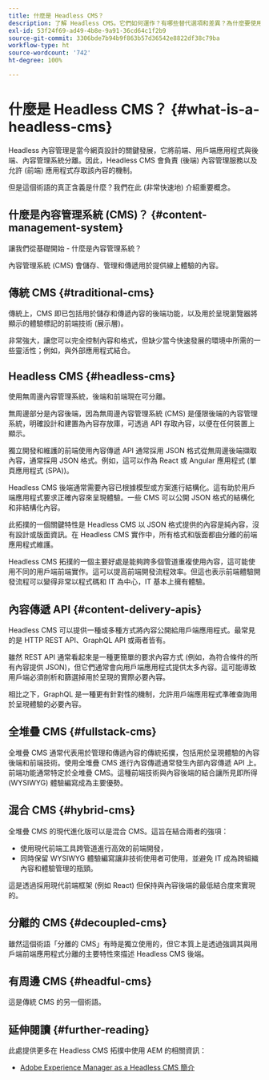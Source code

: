 ```yaml
---
title: 什麼是 Headless CMS？
description: 了解 Headless CMS。它們如何運作？有哪些替代選項和差異？為什麼要使用 Headless CMS？
exl-id: 53f24f69-ad49-4b8e-9a91-36cd64c1f2b9
source-git-commit: 3306bde7b94b9f863b57d36542e8822df38c79ba
workflow-type: ht
source-wordcount: '742'
ht-degree: 100%

---
```


# 什麼是 Headless CMS？ {#what-is-a-headless-cms}

Headless 內容管理是當今網頁設計的關鍵發展，它將前端、用戶端應用程式與後端、內容管理系統分離。因此，Headless CMS 會負責 (後端) 內容管理服務以及允許 (前端) 應用程式存取該內容的機制。

但是這個術語的真正含義是什麼？我們在此 (非常快速地) 介紹重要概念。

## 什麼是內容管理系統 (CMS)？ {#content-management-system}

讓我們從基礎開始 - 什麼是內容管理系統？

內容管理系統 (CMS) 會儲存、管理和傳遞用於提供線上體驗的內容。

## 傳統 CMS {#traditional-cms}

傳統上，CMS 即已包括用於儲存和傳遞內容的後端功能，以及用於呈現瀏覽器將顯示的體驗標記的前端技術 (展示層)。

非常強大，讓您可以完全控制內容和格式，但缺少當今快速發展的環境中所需的一些靈活性；例如，與外部應用程式結合。

## Headless CMS {#headless-cms}

使用無周邊內容管理系統，後端和前端現在可分離。

無周邊部分是內容後端，因為無周邊內容管理系統 (CMS) 是僅限後端的內容管理系統，明確設計和建置為內容存放庫，可透過 API 存取內容，以便在任何裝置上顯示。

獨立開發和維護的前端使用內容傳遞 API 通常採用 JSON 格式從無周邊後端擷取內容，通常採用 JSON 格式。例如，這可以作為 React 或 Angular 應用程式 (單頁應用程式 (SPA))。

Headless CMS 後端通常需要內容已根據模型或方案進行結構化。這有助於用戶端應用程式要求正確內容來呈現體驗。一些 CMS 可以公開 JSON 格式的結構化和非結構化內容。

此拓撲的一個關鍵特性是 Headless CMS 以 JSON 格式提供的內容是純內容，沒有設計或版面資訊。在 Headless CMS 實作中，所有格式和版面都由分離的前端應用程式維護。

Headless CMS 拓撲的一個主要好處是能夠跨多個管道重複使用內容，這可能使用不同的用戶端前端實作。這可以提高前端開發流程效率。但這也表示前端體驗開發流程可以變得非常以程式碼和 IT 為中心，IT 基本上擁有體驗。

## 內容傳遞 API {#content-delivery-apis}

Headless CMS 可以提供一種或多種方式將內容公開給用戶端應用程式。最常見的是 HTTP REST API、GraphQL API 或兩者皆有。

雖然 REST API 通常看起來是一種更簡單的要求內容方式 (例如，為符合條件的所有內容提供 JSON)，但它們通常會向用戶端應用程式提供太多內容。這可能導致用戶端必須剖析和篩選掉用於呈現的實際必要內容。

相比之下，GraphQL 是一種更有針對性的機制，允許用戶端應用程式準確查詢用於呈現體驗的必要內容。

## 全堆疊 CMS {#fullstack-cms}

全堆疊 CMS 通常代表用於管理和傳遞內容的傳統拓撲，包括用於呈現體驗的內容後端和前端技術。使用全堆疊 CMS 進行內容傳遞通常發生內部內容傳遞 API 上。前端功能通常特定於全堆疊 CMS。這種前端技術與內容後端的結合讓所見即所得 (WYSIWYG) 體驗編寫成為主要優勢。

## 混合 CMS {#hybrid-cms}

全堆疊 CMS 的現代進化版可以是混合 CMS。這旨在結合兩者的強項：

* 使用現代前端工具跨管道進行高效的前端開發，
* 同時保留 WYSIWYG 體驗編寫讓非技術使用者可使用，並避免 IT 成為跨組織內容和體驗管理的瓶頸。

這是透過採用現代前端框架 (例如 React) 但保持與內容後端的最低結合度來實現的。

## 分離的 CMS {#decoupled-cms}

雖然這個術語「分離的 CMS」有時是獨立使用的，但它本質上是透過強調其與用戶端前端應用程式分離的主要特性來描述 Headless CMS 後端。

## 有周邊 CMS {#headful-cms}

這是傳統 CMS 的另一個術語。

## 延伸閱讀 {#further-reading}

此處提供更多在 Headless CMS 拓撲中使用 AEM 的相關資訊：

* [Adobe Experience Manager as a Headless CMS 簡介](/help/headless/introduction.md)
